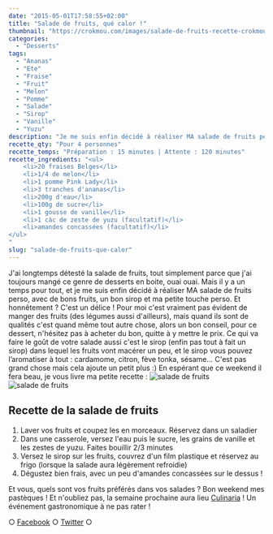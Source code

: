 ```yaml
---
date: "2015-05-01T17:58:55+02:00"
title: "Salade de fruits, qué calor !"
thumbnail: "https://crokmou.com/images/salade-de-fruits-recette-crokmou-blog-culinaire.jpg"
categories:
  - "Desserts"
tags:
  - "Ananas"
  - "Ete"
  - "Fraise"
  - "Fruit"
  - "Melon"
  - "Pomme"
  - "Salade"
  - "Sirop"
  - "Vanille"
  - "Yuzu"
description: "Je me suis enfin décidé à réaliser MA salade de fruits perso, avec de bons fruits, un bon sirop et ma petite touche perso. Et honnêtement ? Un délice !"
recette_qty: "Pour 4 personnes"
recette_temps: "Préparation : 15 minutes | Attente : 120 minutes"
recette_ingredients: "<ul>
	<li>20 fraises Belges</li>
	<li>1/4 de melon</li>
	<li>1 pomme Pink Lady</li>
	<li>3 tranches d'ananas</li>
	<li>200g d'eau</li>
	<li>100g de sucre</li>
	<li>1 gousse de vanille</li>
	<li>1 càc de zeste de yuzu (facultatif)</li>
	<li>amandes concassées (facultatif)</li>
</ul>
"
slug: "salade-de-fruits-que-calor"
---
```


J'ai longtemps détesté la salade de fruits, tout simplement parce que j'ai toujours mangé ce genre de desserts en boite, ouai ouai. Mais il y a un temps pour tout, et je me suis enfin décidé à réaliser MA salade de fruits perso, avec de bons fruits, un bon sirop et ma petite touche perso. Et honnêtement ? C'est un délice ! Pour moi c'est vraiment pas évident de manger des fruits (des légumes aussi d'ailleurs), mais quand ils sont de qualités c'est quand même tout autre chose, alors un bon conseil, pour ce dessert, n'hésitez pas à acheter du bon, quitte à y mettre le prix. Ce qui va faire le goût de votre salade aussi c'est le sirop (enfin pas tout à fait un sirop) dans lequel les fruits vont macérer un peu, et le sirop vous pouvez l’aromatiser à tout : cardamome, citron, fève tonka, sésame... C'est pas grand chose mais cela ajoute un petit plus :) En espérant que ce weekend il fera beau, je vous livre ma petite recette : ![salade de fruits](https://crokmou.com/images/salade-de-fruits-recette-crokmou-blog-culinaire-2.jpg) ![salade de fruits](https://crokmou.com/images/salade-de-fruits-recette-crokmou-blog-culinaire-1.jpg)

## Recette de la salade de fruits

1.  Laver vos fruits et coupez les en morceaux. Réservez dans un saladier
2.  Dans une casserole, versez l'eau puis le sucre, les grains de vanille et les zestes de yuzu. Faites bouillir 2/3 minutes
3.  Versez le sirop sur les fruits, couvrez d'un film plastique et réservez au frigo (lorsque la salade aura légèrement refroidie)
4.  Dégustez bien frais, avec un peu d'amandes concassées sur le dessus !

Et vous, quels sont vos fruits préférés dans vos salades ? Bon weekend mes pastèques ! Et n'oubliez pas, la semaine prochaine aura lieu [Culinaria](http://www.crokmou.com/culinaria-2014-un-sacre-festin/) ! Un événement gastronomique à ne pas rater !

○ [Facebook](https://www.facebook.com/crokmou.blog) ○ [Twitter](https://twitter.com/Crokmou) ○